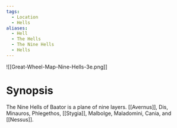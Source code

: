 ```yaml
---
tags:
  - Location
  - Hells
aliases:
  - Hell
  - The Hells
  - The Nine Hells
  - Hells
---
```

![[Great-Wheel-Map-Nine-Hells-3e.png]]
# Synopsis
The Nine Hells of Baator is a plane of nine layers. [[Avernus]], Dis, Minauros, Phlegethos, [[Stygia]], Malbolge, Maladomini, Cania, and [[Nessus]].
